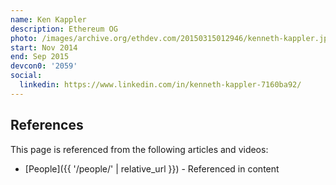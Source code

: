 ```yaml
---
name: Ken Kappler
description: Ethereum OG
photo: /images/archive.org/ethdev.com/20150315012946/kenneth-kappler.jpg
start: Nov 2014
end: Sep 2015
devcon0: '2059'
social:
  linkedin: https://www.linkedin.com/in/kenneth-kappler-7160ba92/
---
```


## References

This page is referenced from the following articles and videos:

- [People]({{ '/people/' | relative_url }}) - Referenced in content
